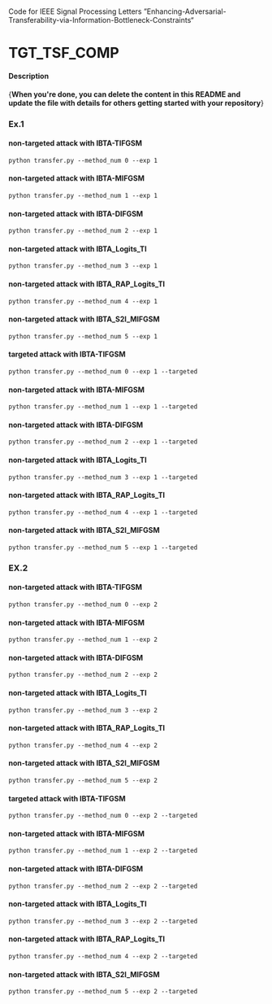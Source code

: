 #
Code for IEEE Signal Processing Letters ”Enhancing-Adversarial-Transferability-via-Information-Bottleneck-Constraints“

# TGT_TSF_COMP

#### Description
{**When you're done, you can delete the content in this README and update the file with details for others getting started with your repository**}


### Ex.1

#### non-targeted attack with IBTA-TIFGSM
`python transfer.py --method_num 0 --exp 1`
#### non-targeted attack with IBTA-MIFGSM
`python transfer.py --method_num 1 --exp 1`
#### non-targeted attack with IBTA-DIFGSM
`python transfer.py --method_num 2 --exp 1`
#### non-targeted attack with IBTA_Logits_TI
`python transfer.py --method_num 3 --exp 1`
#### non-targeted attack with IBTA_RAP_Logits_TI
`python transfer.py --method_num 4 --exp 1`
#### non-targeted attack with IBTA_S2I_MIFGSM
`python transfer.py --method_num 5 --exp 1`

#### targeted attack with IBTA-TIFGSM
`python transfer.py --method_num 0 --exp 1 --targeted`
#### non-targeted attack with IBTA-MIFGSM
`python transfer.py --method_num 1 --exp 1 --targeted`
#### non-targeted attack with IBTA-DIFGSM
`python transfer.py --method_num 2 --exp 1 --targeted`
#### non-targeted attack with IBTA_Logits_TI
`python transfer.py --method_num 3 --exp 1 --targeted`
#### non-targeted attack with IBTA_RAP_Logits_TI
`python transfer.py --method_num 4 --exp 1 --targeted`
#### non-targeted attack with IBTA_S2I_MIFGSM
`python transfer.py --method_num 5 --exp 1 --targeted`

### EX.2

#### non-targeted attack with IBTA-TIFGSM
`python transfer.py --method_num 0 --exp 2`
#### non-targeted attack with IBTA-MIFGSM
`python transfer.py --method_num 1 --exp 2`
#### non-targeted attack with IBTA-DIFGSM
`python transfer.py --method_num 2 --exp 2`
#### non-targeted attack with IBTA_Logits_TI
`python transfer.py --method_num 3 --exp 2`
#### non-targeted attack with IBTA_RAP_Logits_TI
`python transfer.py --method_num 4 --exp 2`
#### non-targeted attack with IBTA_S2I_MIFGSM
`python transfer.py --method_num 5 --exp 2`

#### targeted attack with IBTA-TIFGSM
`python transfer.py --method_num 0 --exp 2 --targeted`
#### non-targeted attack with IBTA-MIFGSM
`python transfer.py --method_num 1 --exp 2 --targeted`
#### non-targeted attack with IBTA-DIFGSM
`python transfer.py --method_num 2 --exp 2 --targeted`
#### non-targeted attack with IBTA_Logits_TI
`python transfer.py --method_num 3 --exp 2 --targeted`
#### non-targeted attack with IBTA_RAP_Logits_TI
`python transfer.py --method_num 4 --exp 2 --targeted`
#### non-targeted attack with IBTA_S2I_MIFGSM
`python transfer.py --method_num 5 --exp 2 --targeted`



